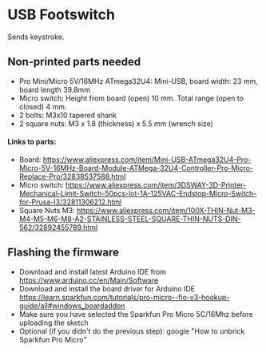 # USB Footswitch

Sends keystroke. 

## Non-printed parts needed ##
- Pro Mini/Micro 5V/16MHz ATmega32U4: Mini-USB, board width: 23 mm, board length 39.8mm
- Micro switch: Height from board (open) 10 mm. Total range (open to closed) 4 mm.
- 2 bolts: M3x10 tapered shank 
- 2 square nuts: M3 x 1.8 (thickness) x 5.5 mm (wrench size)

#### Links to parts: ####
- Board: https://www.aliexpress.com/item/Mini-USB-ATmega32U4-Pro-Micro-5V-16MHz-Board-Module-ATMega-32U4-Controller-Pro-Micro-Replace-Pro/32838537588.html
- Micro switch: https://www.aliexpress.com/item/3DSWAY-3D-Printer-Mechanical-Limit-Switch-50pcs-lot-1A-125VAC-Endstop-Micro-Switch-for-Prusa-I3/32811306212.html
- Square Nuts M3: https://www.aliexpress.com/item/100X-THIN-Nut-M3-M4-M5-M6-M8-A2-STAINLESS-STEEL-SQUARE-THIN-NUTS-DIN-562/32892455789.html

## Flashing the firmware ##
- Download and install latest Arduino IDE from https://www.arduino.cc/en/Main/Software
- Download and install the board driver for Arduino IDE https://learn.sparkfun.com/tutorials/pro-micro--fio-v3-hookup-guide/all#windows_boardaddon
- Make sure you have selected the Sparkfun Pro Micro 5C/16Mhz before uploading the sketch 
- Optional (if you didn't do the previous step): google "How to unbrick Sparkfun Pro Micro"

